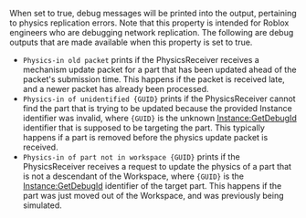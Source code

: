 When set to true, debug messages will be printed into the output,
pertaining to physics replication errors. Note that this property is
intended for Roblox engineers who are debugging network replication. The
following are debug outputs that are made available when this property is
set to true.

- `Physics-in old packet` prints if the PhysicsReceiver receives a
  mechanism update packet for a part that has been updated ahead of the
  packet's submission time. This happens if the packet is received late,
  and a newer packet has already been processed.
- `Physics-in of unidentified {GUID}` prints if the PhysicsReceiver cannot
  find the part that is trying to be updated because the provided Instance
  identifier was invalid, where `{GUID}` is the unknown
  [Instance:GetDebugId](https://create.roblox.com/docs/reference/engine/classes/Instance#GetDebugId) identifier that is supposed to be targeting the
  part. This typically happens if a part is removed before the physics
  update packet is received.
- `Physics-in of part not in workspace {GUID}` prints if the
  PhysicsReceiver receives a request to update the physics of a part that
  is not a descendant of the Workspace, where `{GUID}` is the
  [Instance:GetDebugId](https://create.roblox.com/docs/reference/engine/classes/Instance#GetDebugId) identifier of the target part. This happens if the
  part was just moved out of the Workspace, and was previously being
  simulated.